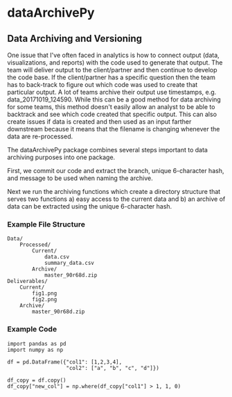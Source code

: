 # dataArchivePy

## Data Archiving and Versioning

One issue that I've often faced in analytics is how to connect output (data, visualizations, and reports) with the code used to generate that output. The team will deliver output to the client/partner and then continue to develop the code base. If the client/partner has a specific question then the team has to back-track to figure out which code was used to create that particular output. A lot of teams archive their output use timestamps, e.g. data_20171019_124590. While this can be a good method for data archiving for some teams, this method doesn't easily allow an analyst to be able to backtrack and see which code created that specific output. This can also create issues if data is created and then used as an input farther downstream because it means that the filename is changing whenever the data are re-processed. 

The dataArchivePy package combines several steps important to data archiving purposes into one package.

First, we commit our code and extract the branch, unique 6-character hash, and message to be used when naming the archive. 

Next we run the archiving functions which create a directory structure that serves two functions a) easy access to the current data and b) an archive of data can be extracted using the unique 6-character hash. 

### Example File Structure

```
Data/
    Processed/
        Current/
            data.csv
            summary_data.csv
        Archive/
            master_90r68d.zip
Deliverables/
    Current/
        fig1.png
        fig2.png
    Archive/
        master_90r68d.zip
```

### Example Code

```
import pandas as pd
import numpy as np

df = pd.DataFrame({"col1": [1,2,3,4],
                   "col2": ["a", "b", "c", "d"]})

df_copy = df.copy()
df_copy["new_col"] = np.where(df_copy["col1"] > 1, 1, 0)



```